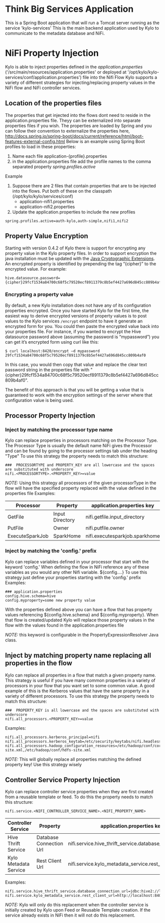 Think Big Services Application
===
This is a Spring Boot application that will run a Tomcat server running as the service 'kylo-services'
This is the main backend application used by Kylo to communicate to the metadata database and NiFi.

NiFi Property Injection
====
Kylo is able to inject properties defined in the *application.properties* ('/src/main/resources/application.properties' or deployed at '/opt/kylo/kylo-services/conf/application.properties') file into the Nifi Flow
Kylo supports a variety of different strategies for injecting/replacing property values in the NiFi flow and NiFi controller services.

## Location of the properties files
The properties that get injected into the flows dont need to reside in the application.properties file.  Theyy can be externalized into separate properties files if you wish.
The properties are loaded by Spring and you can follow their convention to externalize the properties here, http://docs.spring.io/spring-boot/docs/current/reference/html/boot-features-external-config.html
Below is an example using Spring Boot profiles to load in these properties:
1. Name each file application-{profile}.properties
2. in the application.properties file add the profile names to the comma separated property *spring.profiles.active*

Example

1. Suppose there are 2 files that contain properties that are to be injected into the flows.  Put both of these on the classpath  (/opt/kylo/kylo/services/conf)
   - application-nifi1.properties
   - application-nifi2.properties
2. Update the application.properties to include the new profiles
```properties
spring.profiles.active=auth-kylo,auth-simple,nifi1,nifi2
``` 

## Property Value Encryption

Starting with version 0.4.2 of Kylo there is support for encrypting any property value in the Kylo property files.  In order to support encryption the java installation must be updated with the [Java Cryptographic Extensions](http://www.oracle.com/technetwork/java/javase/downloads/jce8-download-2133166.html).  An encrypted property is identified by prepending the tag “{cipher}” to the encrypted value.  For example:

```
hive.datasource.password={cipher}29fcf1534a84700c68f5c79520ecf8911379c8b5ef4427a696d845cc809b4af0
```
   
### Encrypting a property value

By default, a new Kylo installation does not have any of its configuration properties encrypted.  Once you have started Kylo for the first time, the easiest way to derive encrypted versions of property values is to post values to the Kylo services ```/encrypt``` endpoint to have it generate an encrypted form for you.  You could then paste the encrypted value back into your properties file.  For instance, if you wanted to encrypt the Hive datasource password above (assuming the password is “mypassword”) you can get it’s encrypted form using curl like this:  

```
$ curl localhost:8420/encrypt –d mypassword
29fcf1534a84700c68f5c79520ecf8911379c8b5ef4427a696d845cc809b4af0
``` 

In this case, you would then copy that value and replace the clear text password string in the properties file with "{cipher}29fcf1534a84700c68f5c79520ecf8911379c8b5ef4427a696d845cc809b4af0".  

The benefit of this approach is that you will be getting a value that is guaranteed to work with the encryption settings of the server where that configuration value is being used.

## Processor Property Injection
   
###  Inject by matching the processor type name
Kylo can replace properties in processors matching on the Processor Type.  
The Processor Type is usually the default name NiFi gives the Processor and can be found by going to the processor settings tab under the heading "Type"
To use this strategy the property needs to match this structure:

```properties
###  PROCESSORTYPE and PROPERTY_KEY are all lowercase and the spaces are substituted with underscore
nifi.<PROCESSORTYPE>.<PROPERTY_KEY>=value
```   

*NOTE:* Using this strategy all processors of the given processorType in the flow will have the specified property replaced with the value defined in the properties file
Examples:

| Processor       | Property        | application.properties key     |
| --------------- | --------------- | ------------------------------ |
| GetFile         | Input Directory | nifi.getfile.input_directory   |
| PutFile         | Owner           | nifi.putfile.owner             | 
| ExecuteSparkJob | SparkHome       | nifi.executesparkjob.sparkhome |

   
###  Inject by matching the 'config.' prefix
Kylo can replace variables defined in your processor that start with the keyword 'config.'
When defining the flow in NiFi reference any of these variables as you would any other Nifi variable. ${config....}
To use this strategy just define your properties starting with the 'config.' prefix
Examples:

```properties
### application.properties 
config.hive.schema=hive
config.myproperty=some new property value 
``` 

With the properties defined above you can have a flow that has property values referencing ${config.hive.schema} and ${config.myproperty}.  When that flow is created/updated Kylo will replace those property values in the flow with the values found in the application.properties file 
 
*NOTE:* this keyword is configurable in the PropertyExpressionResolver Java class.
   

## Inject by matching property name replacing all properties in the flow
Kylo can replace all properties in a flow that match a given property name.
This strategy is useful if you have many common properties in a variety of processors in your flow that you want set to some common value.
A good example of this is the Kerberos values that have the same property in a variety of different processors.
To use this strategy the property needs to match this structure:

```properties
###  PROPERTY_KEY is all lowercase and the spaces are substituted with underscore
nifi.all_processors.<PROPERTY_KEY>=value
```   

Examples:

```properties
nifi.all_processors.kerberos_principal=nifi
nifi.all_processors.kerberos_keytab=/etc/security/keytabs/nifi.headless.keytab
nifi.all_processors.hadoop_configuration_resources=/etc/hadoop/conf/core-site.xml,/etc/hadoop/conf/hdfs-site.xml
```

*NOTE:*  This will globally replace all properties matching the defined property key!  Use this strategy wisely   
   
## Controller Service Property Injection
Kylo can replace controller service properties when they are first created from a reusable template or feed.
To do this the property needs to match this structure:

```properties
nifi.service.<NIFI_CONTROLLER_SERVICE_NAME>.<NIFI_PROPERTY_NAME>
```

| Controller Service         | Property                | application.properties key                               |
| -------------------------- | ----------------------- | ---------------------------------------------------------|
| Hive Thrift Service        | Database Connection Url | nifi.service.hive_thrift_service.database_connection_url |
| Kylo Metadata Service      | Rest Client Url         | nifi.service.kylo_metadata_service.rest_client_url       |

Examples:

```properties
nifi.service.hive_thrift_service.database_connection_url=jdbc:hive2://localhost:10000/default
nifi.service.kylo_metadata_service.rest_client_url=http://localhost:8400/proxy/v1/metadata
```

*NOTE:* Kylo will only do this replacement when the controller service is initially created by Kylo upon Feed or Reusable Template creation.  If the service already exists in NiFi then it will not do this replacement. 
